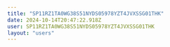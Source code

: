 ```yaml
---
title: "SP11RZ1TA0WG38S51NYDS05978YZT4JVXSSG01THK"
date: 2024-10-14T20:47:22.918Z
user: SP11RZ1TA0WG38S51NYDS05978YZT4JVXSSG01THK
layout: "users"
---
```

    